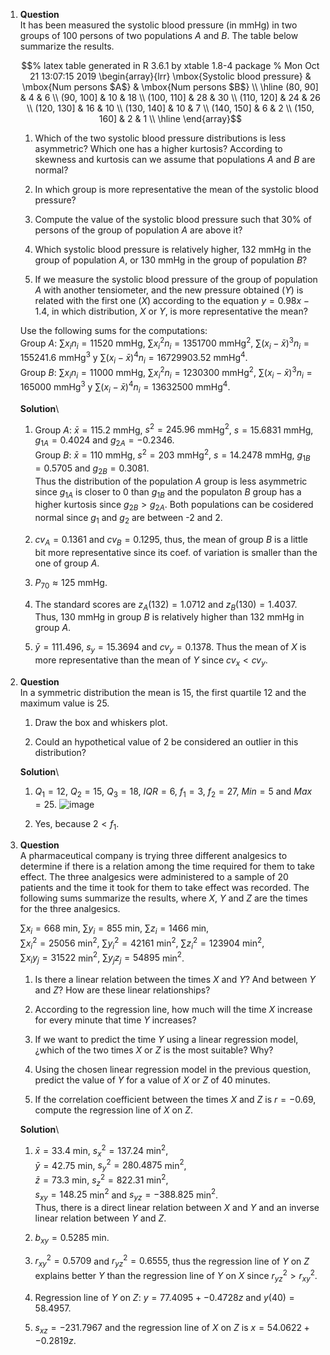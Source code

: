 1.  **Question**\
    It has been measured the systolic blood pressure (in mmHg) in two
    groups of 100 persons of two populations $A$ and $B$. The table
    below summarize the results.

    $$% latex table generated in R 3.6.1 by xtable 1.8-4 package
      % Mon Oct 21 13:07:15 2019
      \begin{array}{lrr}
       \mbox{Systolic blood pressure} & \mbox{Num persons $A$} & \mbox{Num persons $B$} \\ 
        \hline
      (80, 90] & 4 & 6 \\ 
        (90, 100] & 10 & 18 \\ 
        (100, 110] & 28 & 30 \\ 
        (110, 120] & 24 & 26 \\ 
        (120, 130] & 16 & 10 \\ 
        (130, 140] & 10 & 7 \\ 
        (140, 150] & 6 & 2 \\ 
        (150, 160] & 2 & 1 \\ 
         \hline
      \end{array}$$

    1.  Which of the two systolic blood pressure distributions is less
        asymmetric? Which one has a higher kurtosis? According to
        skewness and kurtosis can we assume that populations $A$ and $B$
        are normal?

    2.  In which group is more representative the mean of the systolic
        blood pressure?

    3.  Compute the value of the systolic blood pressure such that 30%
        of persons of the group of population $A$ are above it?

    4.  Which systolic blood pressure is relatively higher, 132 mmHg in
        the group of population $A$, or 130 mmHg in the group of
        population $B$?

    5.  If we measure the systolic blood pressure of the group of
        population $A$ with another tensiometer, and the new pressure
        obtained ($Y$) is related with the first one ($X$) according to
        the equation $y=0.98x-1.4$, in which distribution, $X$ or $Y$,
        is more representative the mean?

    Use the following sums for the computations:\
    Group $A$: $\sum x_in_i=11520$ mmHg, $\sum x_i^2n_i=1351700$
    mmHg$^2$, $\sum (x_i-\bar x)^3n_i=155241.6$ mmHg$^3$ y
    $\sum (x_i-\bar x)^4n_i=16729903.52$ mmHg$^4$.\
    Group $B$: $\sum x_in_i=11000$ mmHg, $\sum x_i^2n_i=1230300$
    mmHg$^2$, $\sum (x_i-\bar x)^3n_i=165000$ mmHg$^3$ y
    $\sum (x_i-\bar x)^4n_i=13632500$ mmHg$^4$.

    **Solution**\

    1.  Group $A$: $\bar x=115.2$ mmHg, $s^2=245.96$ mmHg$^2$,
        $s=15.6831$ mmHg, $g_{1A}=0.4024$ and $g_{2A}=-0.2346$.\
        Group $B$: $\bar x=110$ mmHg, $s^2=203$ mmHg$^2$, $s=14.2478$
        mmHg, $g_{1B}=0.5705$ and $g_{2B}=0.3081$.\
        Thus the distribution of the population $A$ group is less
        asymmetric since $g_{1A}$ is closer to 0 than $g_{1B}$ and the
        populaton $B$ group has a higher kurtosis since $g_{2B}>g_{2A}$.
        Both populations can be cosidered normal since $g_1$ and $g_2$
        are between -2 and 2.

    2.  $cv_A=0.1361$ and $cv_B=0.1295$, thus, the mean of group $B$ is
        a little bit more representative since its coef. of variation is
        smaller than the one of group $A$.

    3.  $P_{70}\approx 125$ mmHg.

    4.  The standard scores are $z_A(132)=1.0712$ and $z_B(130)=1.4037$.
        Thus, 130 mmHg in group $B$ is relatively higher than 132 mmHg
        in group $A$.

    5.  $\bar y=111.496$, $s_y=15.3694$ and $cv_y=0.1378$. Thus the mean
        of $X$ is more representative than the mean of $Y$ since
        $cv_x<cv_y$.

2.  **Question**\
    In a symmetric distribution the mean is 15, the first quartile 12
    and the maximum value is 25.

    1.  Draw the box and whiskers plot.

    2.  Could an hypothetical value of 2 be considered an outlier in
        this distribution?

    **Solution**\

    1.  $Q_1=12$, $Q_2=15$, $Q_3=18$, $IQR=6$, $f_1=3$, $f_2=27$,
        $Min=5$ and $Max=25$.
        ![image](media/supplements1/exercise2/des-gen-7-boxplot.svg)

    2.  Yes, because $2<f_1$.

3.  **Question**\
    A pharmaceutical company is trying three different analgesics to
    determine if there is a relation among the time required for them to
    take effect. The three analgesics were administered to a sample of
    20 patients and the time it took for them to take effect was
    recorded. The following sums summarize the results, where $X$, $Y$
    and $Z$ are the times for the three analgesics.

    $\sum x_i=668$ min, $\sum y_i=855$ min, $\sum z_i=1466$ min,\
    $\sum x_i^2=25056$ min$^2$, $\sum y_i^2=42161$ min$^2$,
    $\sum z_i^2=123904$ min$^2$,\
    $\sum x_iy_j=31522$ min$^2$, $\sum y_jz_j=54895$ min$^2$.

    1.  Is there a linear relation between the times $X$ and $Y$? And
        between $Y$ and $Z$? How are these linear relationships?

    2.  According to the regression line, how much will the time $X$
        increase for every minute that time $Y$ increases?

    3.  If we want to predict the time $Y$ using a linear regression
        model, ¿which of the two times $X$ or $Z$ is the most suitable?
        Why?

    4.  Using the chosen linear regression model in the previous
        question, predict the value of $Y$ for a value of $X$ or $Z$ of
        40 minutes.

    5.  If the correlation coefficient between the times $X$ and $Z$ is
        $r=-0.69$, compute the regression line of $X$ on $Z$.

    **Solution**\

    1.  $\bar x=33.4$ min, $s_x^2=137.24$ min$^2$,\
        $\bar y=42.75$ min, $s_y^2=280.4875$ min$^2$,\
        $\bar z=73.3$ min, $s_z^2=822.31$ min$^2$,\
        $s_{xy}=148.25$ min$^2$ and $s_{yz}=-388.825$ min$^2$.\
        Thus, there is a direct linear relation between $X$ and $Y$ and
        an inverse linear relation between $Y$ and $Z$.

    2.  $b_{xy}=0.5285$ min.

    3.  $r^2_{xy}=0.5709$ and $r^2_{yz}=0.6555$, thus the regression
        line of $Y$ on $Z$ explains better $Y$ than the regression line
        of $Y$ on $X$ since $r^2_{yz}>r^2_{xy}$.

    4.  Regression line of $Y$ on $Z$: $y=77.4095 + -0.4728z$ and
        $y(40)=58.4957$.

    5.  $s_{xz}=-231.7967$ and the regression line of $X$ on $Z$ is
        $x=54.0622 + -0.2819z$.


